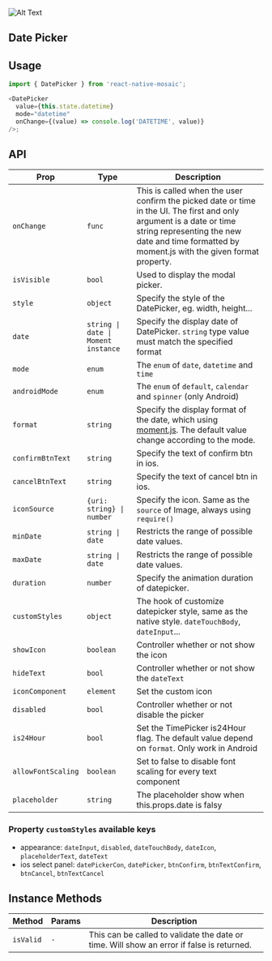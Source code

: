 ![Alt Text](https://drive.google.com/uc?export=view&id=)

## Date Picker

## Usage

```js
import { DatePicker } from 'react-native-mosaic';

<DatePicker
  value={this.state.datetime}
  mode="datetime"
  onChange={(value) => console.log('DATETIME', value)}
/>;
```

## API

| Prop               | Type                                                   | Description                                                                                                                                                                                                            |
| ------------------ | ------------------------------------------------------ | ---------------------------------------------------------------------------------------------------------------------------------------------------------------------------------------------------------------------- |
| `onChange`         | `func`                                                 | This is called when the user confirm the picked date or time in the UI. The first and only argument is a date or time string representing the new date and time formatted by moment.js with the given format property. |
| `isVisible`        | `bool`                                                 | Used to display the modal picker.                                                                                                                                                                                      |
| `style`            | `object`                                               | Specify the style of the DatePicker, eg. width, height...                                                                                                                                                              |
| `date`             | <code>string &#124; date &#124; Moment instance</code> | Specify the display date of DatePicker. `string` type value must match the specified format                                                                                                                            |
| `mode`             | `enum`                                                 | The `enum` of `date`, `datetime` and `time`                                                                                                                                                                            |
| `androidMode`      | `enum`                                                 | The `enum` of `default`, `calendar` and `spinner` (only Android)                                                                                                                                                       |
| `format`           | `string`                                               | Specify the display format of the date, which using [moment.js](http://momentjs.com/). The default value change according to the mode.                                                                                 |
| `confirmBtnText`   | `string`                                               | Specify the text of confirm btn in ios.                                                                                                                                                                                |
| `cancelBtnText`    | `string`                                               | Specify the text of cancel btn in ios.                                                                                                                                                                                 |
| `iconSource`       | <code>{uri: string} &#124; number</code>               | Specify the icon. Same as the `source` of Image, always using `require()`                                                                                                                                              |
| `minDate`          | <code>string &#124; date</code>                        | Restricts the range of possible date values.                                                                                                                                                                           |
| `maxDate`          | <code>string &#124; date</code>                        | Restricts the range of possible date values.                                                                                                                                                                           |
| `duration`         | `number`                                               | Specify the animation duration of datepicker.                                                                                                                                                                          |
| `customStyles`     | `object`                                               | The hook of customize datepicker style, same as the native style. `dateTouchBody`, `dateInput`...                                                                                                                      |
| `showIcon`         | `boolean`                                              | Controller whether or not show the icon                                                                                                                                                                                |
| `hideText`         | `bool`                                                 | Controller whether or not show the `dateText`                                                                                                                                                                          |
| `iconComponent`    | `element`                                              | Set the custom icon                                                                                                                                                                                                    |
| `disabled`         | `bool`                                                 | Controller whether or not disable the picker                                                                                                                                                                           |
| `is24Hour`         | `bool`                                                 | Set the TimePicker is24Hour flag. The default value depend on `format`. Only work in Android                                                                                                                           |
| `allowFontScaling` | `boolean`                                              | Set to false to disable font scaling for every text component                                                                                                                                                          |
| `placeholder`      | `string`                                               | The placeholder show when this.props.date is falsy                                                                                                                                                                     |

### Property `customStyles` available keys

- appearance: `dateInput`, `disabled`, `dateTouchBody`, `dateIcon`, `placeholderText`, `dateText`
- ios select panel: `datePickerCon`, `datePicker`, `btnConfirm`, `btnTextConfirm`, `btnCancel`, `btnTextCancel`

## Instance Methods

| Method    | Params | Description                                                                               |
| --------- | ------ | ----------------------------------------------------------------------------------------- |
| `isValid` | `-`    | This can be called to validate the date or time. Will show an error if false is returned. |
